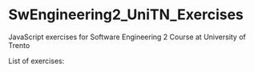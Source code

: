 # SwEngineering2_UniTN_Exercises
JavaScript exercises for Software Engineering 2 Course at University of Trento

List of exercises:
